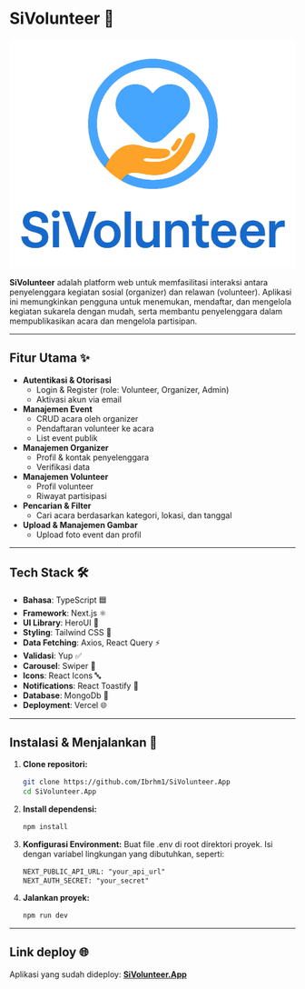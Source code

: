 # SiVolunteer 🌟

![SiVolunteer](public/Logo-SiVolunteer.png)

**SiVolunteer** adalah platform web untuk memfasilitasi interaksi antara penyelenggara kegiatan sosial (organizer) dan relawan (volunteer). Aplikasi ini memungkinkan pengguna untuk menemukan, mendaftar, dan mengelola kegiatan sukarela dengan mudah, serta membantu penyelenggara dalam mempublikasikan acara dan mengelola partisipan.

---

## Fitur Utama ✨

- **Autentikasi & Otorisasi**
  - Login & Register (role: Volunteer, Organizer, Admin)
  - Aktivasi akun via email
- **Manajemen Event**
  - CRUD acara oleh organizer
  - Pendaftaran volunteer ke acara
  - List event publik
- **Manajemen Organizer**
  - Profil & kontak penyelenggara
  - Verifikasi data
- **Manajemen Volunteer**
  - Profil volunteer
  - Riwayat partisipasi
- **Pencarian & Filter**
  - Cari acara berdasarkan kategori, lokasi, dan tanggal
- **Upload & Manajemen Gambar**
  - Upload foto event dan profil

---

## Tech Stack 🛠️

- **Bahasa**: TypeScript 🟦
- **Framework**: Next.js ⚛️
- **UI Library**: HeroUI 🎨
- **Styling**: Tailwind CSS 💨
- **Data Fetching**: Axios, React Query ⚡
- **Validasi**: Yup ✅
- **Carousel**: Swiper 🎠
- **Icons**: React Icons 🔤
- **Notifications**: React Toastify 🔔
- **Database**: MongoDb 📝
- **Deployment**: Vercel 🌐

---

## Instalasi & Menjalankan 🚀

1.  **Clone repositori:**

    ```bash
    git clone https://github.com/Ibrhm1/SiVolunteer.App
    cd SiVolunteer.App
    ```

2.  **Install dependensi:**

    ```bash
    npm install
    ```

3.  **Konfigurasi Environment:**
    Buat file .env di root direktori proyek. Isi dengan variabel lingkungan yang dibutuhkan, seperti:

    ```
    NEXT_PUBLIC_API_URL: "your_api_url"
    NEXT_AUTH_SECRET: "your_secret"
    ```

4.  **Jalankan proyek:**

    ```bash
    npm run dev
    ```

---

## Link deploy 🌐

Aplikasi yang sudah dideploy: **[SiVolunteer.App](https://si-volunteer-app.vercel.app/)**
